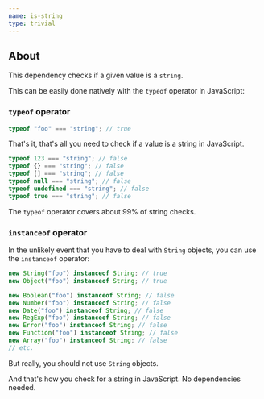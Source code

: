 ```yaml
---
name: is-string
type: trivial
---
```


## About

This dependency checks if a given value is a `string`.

This can be easily done natively with the `typeof` operator in JavaScript:

### `typeof` operator

```js
typeof "foo" === "string"; // true
```

That's it, that's all you need to check if a value is a string in JavaScript.

```js
typeof 123 === "string"; // false
typeof {} === "string"; // false
typeof [] === "string"; // false
typeof null === "string"; // false
typeof undefined === "string"; // false
typeof true === "string"; // false
```

The `typeof` operator covers about 99% of string checks.

### `instanceof` operator

In the unlikely event that you have to deal with `String` objects, you can use the `instanceof` operator:

```js
new String("foo") instanceof String; // true
new Object("foo") instanceof String; // true
```

```js
new Boolean("foo") instanceof String; // false
new Number("foo") instanceof String; // false
new Date("foo") instanceof String; // false
new RegExp("foo") instanceof String; // false
new Error("foo") instanceof String; // false
new Function("foo") instanceof String; // false
new Array("foo") instanceof String; // false
// etc.
```

But really, you should not use `String` objects.

And that's how you check for a string in JavaScript. No dependencies needed.
